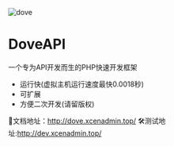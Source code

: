 ![dove](http://dove.xcenadmin.top/DoveAPI.jpg)

# DoveAPI
一个专为API开发而生的PHP快速开发框架

- 运行快(虚拟主机运行速度最快0.0018秒)
- 可扩展
- 方便二次开发(请留版权)

📃文档地址：http://dove.xcenadmin.top/
🛠测试地址:http://dev.xcenadmin.top/
